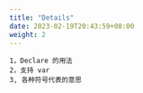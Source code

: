 ```yaml
---
title: "Details"
date: 2023-02-19T20:43:59+08:00
weight: 2
---
```


    1，Declare 的用法
    2，支持 var
    3, 各种符号代表的意思